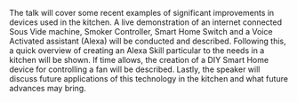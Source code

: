 The talk will cover some recent examples of significant improvements in devices used in the kitchen. A live demonstration of an internet connected Sous Vide machine, Smoker Controller, Smart Home Switch and a Voice Activated assistant (Alexa) will be conducted and described. Following this, a quick overview of creating an Alexa Skill particular to the needs in a kitchen will be shown. If time allows, the creation of a DIY Smart Home device for controlling a fan will be described. Lastly, the speaker will discuss future applications of this technology in the kitchen and what future advances may bring.